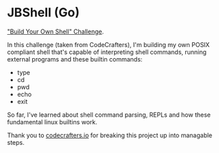 # JBShell (Go)

["Build Your Own Shell" Challenge](https://app.codecrafters.io/courses/shell/overview).

In this challenge (taken from CodeCrafters), I'm building my own POSIX compliant shell that's capable of
interpreting shell commands, running external programs and these builtin commands:
* type
* cd
* pwd
* echo
* exit

So far, I've learned about shell command parsing, REPLs and how these fundamental linux builtins work.

Thank you to [codecrafters.io](https://codecrafters.io) for breaking this project up into managable steps.
